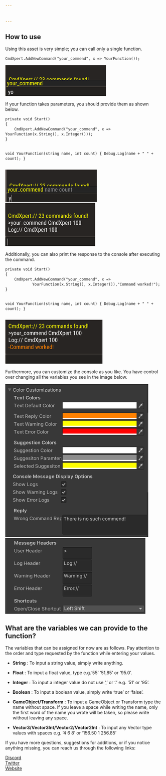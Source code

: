```yaml
---


---
```


<h2 id="how-to-use">How to use</h2>
<p>Using this asset is very simple; you can call only a single function.</p>
<pre><code>CmdXpert.AddNewCommand("your_commend", x =&gt; YourFunction());
</code></pre>
<p><img src="./img/your_commend_1.png" alt="Schema"></p>
<p>If your function takes parameters, you should provide them as shown below.</p>
<pre><code>private void Start()
{
	CmdXpert.AddNewCommand("your_commend", x =&gt; YourFunction(x.String(), x.Integer()));
}

void YourFunction(string name, int count)
{
    Debug.Log(name + " " + count);
}
</code></pre>
<p><img src="./img/your_commend_2.png" alt="Schema"><br>
<img src="./img/your_commend_3.png" alt="Schema"></p>
<p>Additionally, you can also print the response to the console after executing the command.</p>
<pre><code>private void Start()
{
	CmdXpert.AddNewCommand("your_commend", x =&gt; 
			YourFunction(x.String(), x.Integer()),"Command worked!");
}

void YourFunction(string name, int count)
{
    Debug.Log(name + " " + count);
}
</code></pre>
<p><img src="./img/your_commend_4.png" alt="Schema"></p>
<p>Furthermore, you can customize the console as you like. You have control over changing all the variables you see in the image below.</p>
<p><img src="./img/custom_1.png" alt="Schema"><br>
<img src="./img/custom_2.png" alt="Schema"></p>
<h2 id="what-are-the-variables-we-can-provide-to-the-function">What are the variables we can provide to the function?</h2>
<p>The variables that can be assigned for now are as follows. Pay attention to the order and type requested by the function while entering your values.</p>
<ul>
<li>
<p><strong>String</strong> : To input a string value, simply write anything.</p>
</li>
<li>
<p><strong>Float</strong> : To input a float value, type e.g.‘55’ ‘51,85’ or ‘95.0’.</p>
</li>
<li>
<p><strong>Integer</strong> : To input a integer value do not use ‘,’ or ‘.’ e.g. ‘51’ or ‘95’.</p>
</li>
<li>
<p><strong>Boolean</strong> : To input a boolean value, simply write ‘true’ or ‘false’.</p>
</li>
<li>
<p><strong>GameObject/Transform</strong> : To input a GameObject or Transform type the name without space. If you leave a space while writing the name, only the first word of the name you wrote will be taken, so please write without leaving any space.</p>
</li>
<li>
<p><strong>Vector3/Vector3Int/Vector2/Vector2Int</strong> : To input any Vector type values with spaces e.g. ‘4 6 8’ or ‘156.50 1 256.85’</p>
</li>
</ul>
<p>If you have more questions, suggestions for additions, or if you notice anything missing, you can reach us through the following links:</p>
<p><a href="https://discord.gg/Em7WyPMf">Discord</a><br>
<a href="https://twitter.com/SentinelGa54657">Twitter</a><br>
<a href="https://sentinelasset.store">Website</a></p>

